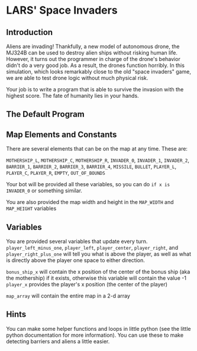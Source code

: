 # LARS' Space Invaders

## Introduction

Aliens are invading! Thankfully, a new model of autonomous drone, the MJ324B can be used to destroy alien ships without risking human life. However, it turns out the programmer in charge of the drone's behavior didn't do a very good job. As a result, the drones function horribly. In this simulation, which looks remarkably close to the old "space invaders" game, we are able to test drone logic without much physical risk. 

Your job is to write a program that is able to survive the invasion with the highest score. The fate of humanity lies in your hands. 

## The Default Program

## Map Elements and Constants
There are several elements that can be on the map at any time. These are:

`MOTHERSHIP_L`, `MOTHERSHIP_C`, `MOTHERSHIP_R`, `INVADER_0`, `INVADER_1`, `INVADER_2`, `BARRIER_1`, `BARRIER_2`, `BARRIER_3`, `BARRIER_4`, `MISSILE`, `BULLET`, `PLAYER_L`, `PLAYER_C`, `PLAYER_R`, `EMPTY`, `OUT_OF_BOUNDS`

Your bot will be provided all these variables, so you can do `if x is INVADER_0` or something similar.

You are also provided the map width and height in the `MAP_WIDTH` and `MAP_HEIGHT` variables

## Variables

You are provided several variables that update every turn. 
`player_left_minus_one`, `player_left`, `player_center`, `player_right`, and `player_right_plus_one` will tell you what is above the player, as well as what is directly above the player one space to either direction.

`bonus_ship_x` will contain the x position of the center of the bonus ship (aka the mothership) if it exists, otherwise this variable will contain the value -1
`player_x` provides the player's x position (the center of the player)

`map_array` will contain the entire map in a 2-d array


## Hints
You can make some helper functions and loops in little python (see the little python documentation for more information). You can use these to make detecting barriers and aliens a little easier. 

